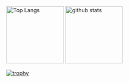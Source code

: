 <p align="left"> 
  <img alt="Top Langs" height="150px" src="https://github-readme-stats.vercel.app/api/top-langs/?username=horitomoyuki&layout=compact&show_icons=true&theme=onedark" />
  <img alt="github stats" height="150px" src="https://github-readme-stats.vercel.app/api?username=horitomoyuki&theme=onedark&show_icons=ture" />
</p>


[![trophy](https://github-profile-trophy.vercel.app/?username=horitomoyuki&theme=onedark&column=7)](https://github.com/ryo-ma/github-profile-trophy)
